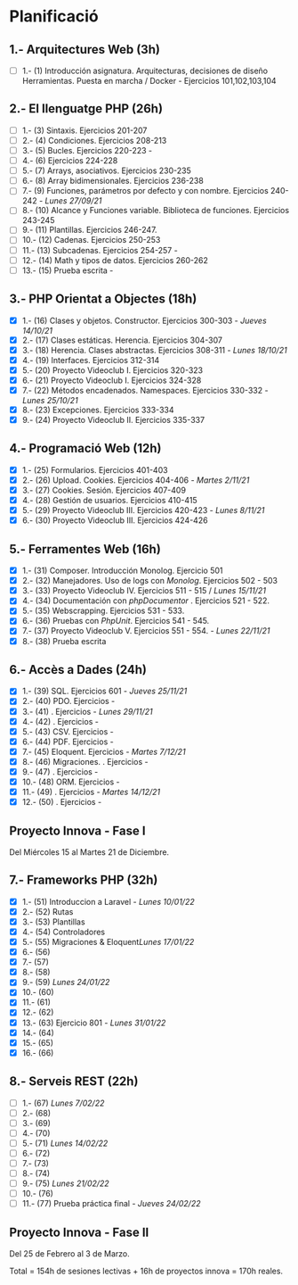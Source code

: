 # Planificació

## 1.- Arquitectures Web (3h)

- [ ] 1.- (1) Introducción asignatura. Arquitecturas, decisiones de diseño Herramientas. Puesta en marcha / Docker - Ejercicios 101,102,103,104


## 2.- El llenguatge PHP (26h)

- [ ] 1.- (3) Sintaxis. Ejercicios 201-207
- [ ] 2.- (4) Condiciones. Ejercicios 208-213
- [ ] 3.- (5) Bucles. Ejercicios 220-223 - 
- [ ] 4.- (6) Ejercicios 224-228
- [ ] 5.- (7) Arrays, asociativos. Ejercicios 230-235
- [ ] 6.- (8) Array bidimensionales. Ejercicios 236-238
- [ ] 7.- (9) Funciones, parámetros por defecto y con nombre. Ejercicios 240-242 - *Lunes 27/09/21*
- [ ] 8.- (10) Alcance y Funciones variable. Biblioteca de funciones. Ejercicios 243-245
- [ ] 9.- (11) Plantillas. Ejercicios 246-247.
- [ ] 10.- (12) Cadenas. Ejercicios 250-253
- [ ] 11.- (13) Subcadenas. Ejercicios 254-257 -
- [ ] 12.- (14) Math y tipos de datos. Ejercicios 260-262
- [ ] 13.- (15) Prueba escrita -

## 3.- PHP Orientat a Objectes (18h)

- [X] 1.- (16) Clases y objetos. Constructor. Ejercicios 300-303 - *Jueves 14/10/21*
- [X] 2.- (17) Clases estáticas. Herencia. Ejercicios 304-307
- [X] 3.- (18) Herencia. Clases abstractas. Ejercicios 308-311 - *Lunes 18/10/21*
- [X] 4.- (19) Interfaces. Ejercicios 312-314
- [X] 5.- (20) Proyecto Videoclub I. Ejercicios 320-323
- [X] 6.- (21) Proyecto Videoclub I. Ejercicios 324-328
- [X] 7.- (22) Métodos encadenados. Namespaces. Ejercicios 330-332  - *Lunes 25/10/21*
- [X] 8.- (23) Excepciones. Ejercicios 333-334
- [X] 9.- (24) Proyecto Videoclub II. Ejercicios 335-337

## 4.- Programació Web (12h)

- [X] 1.- (25) Formularios. Ejercicios 401-403
- [X] 2.- (26) Upload. Cookies. Ejercicios 404-406 - *Martes 2/11/21*
- [X] 3.- (27) Cookies. Sesión. Ejercicios 407-409
- [X] 4.- (28) Gestión de usuarios. Ejercicios 410-415
- [X] 5.- (29) Proyecto Videoclub III. Ejercicios 420-423 - *Lunes 8/11/21*
- [X] 6.- (30) Proyecto Videoclub III. Ejercicios 424-426

## 5.- Ferramentes Web (16h)

- [X] 1.- (31) Composer. Introducción Monolog. Ejercicio 501
- [X] 2.- (32) Manejadores. Uso de logs con *Monolog*. Ejercicios 502 - 503
- [X] 3.- (33) Proyecto Videoclub IV. Ejercicios 511 - 515 / *Lunes 15/11/21*
- [X] 4.- (34) Documentación con *phpDocumentor* . Ejercicios 521 - 522.
- [X] 5.- (35) Webscrapping. Ejercicios 531 - 533.
- [X] 6.- (36) Pruebas con *PhpUnit*. Ejercicios 541 - 545.
- [X] 7.- (37) Proyecto Videoclub V. Ejercicios 551 - 554. - *Lunes 22/11/21*
- [X] 8.- (38) Prueba escrita

## 6.- Accès a Dades (24h)

- [x] 1.- (39) SQL. Ejercicios 601 - *Jueves 25/11/21* 
- [x] 2.- (40) PDO. Ejercicios -
- [x] 3.- (41) . Ejercicios - *Lunes 29/11/21*
- [x] 4.- (42) . Ejercicios -
- [x] 5.- (43) CSV. Ejercicios -
- [x] 6.- (44) PDF. Ejercicios -
- [x] 7.- (45) Eloquent. Ejercicios - *Martes 7/12/21*
- [x] 8.- (46) Migraciones. . Ejercicios -
- [x] 9.- (47) . Ejercicios -
- [x] 10.- (48) ORM. Ejercicios -
- [x] 11.- (49) . Ejercicios - *Martes 14/12/21*
- [x] 12.- (50) . Ejercicios - 

## Proyecto Innova - Fase I

Del Miércoles 15 al Martes 21 de Diciembre.

## 7.- Frameworks PHP (32h)

- [x] 1.- (51) Introduccion a Laravel - *Lunes 10/01/22* 
- [x] 2.- (52) Rutas
- [x] 3.- (53) Plantillas
- [x] 4.- (54) Controladores
- [x] 5.- (55) Migraciones & Eloquent*Lunes 17/01/22* 
- [x] 6.- (56) 
- [x] 7.- (57) 
- [x] 8.- (58) 
- [x] 9.- (59) *Lunes 24/01/22* 
- [x] 10.- (60) 
- [x] 11.- (61) 
- [x] 12.- (62) 
- [x] 13.- (63) Ejercicio 801 - *Lunes 31/01/22* 
- [x] 14.- (64) 
- [x] 15.- (65) 
- [x] 16.- (66) 

## 8.- Serveis REST (22h)

- [ ] 1.- (67) *Lunes 7/02/22* 
- [ ] 2.- (68) 
- [ ] 3.- (69) 
- [ ] 4.- (70) 
- [ ] 5.- (71) *Lunes 14/02/22* 
- [ ] 6.- (72) 
- [ ] 7.- (73) 
- [ ] 8.- (74) 
- [ ] 9.- (75) *Lunes 21/02/22*
- [ ] 10.- (76) 
- [ ] 11.- (77) Prueba práctica final - *Jueves 24/02/22*

## Proyecto Innova - Fase II

Del 25 de Febrero al 3 de Marzo.

Total = 154h de sesiones lectivas + 16h de proyectos innova = 170h reales.
